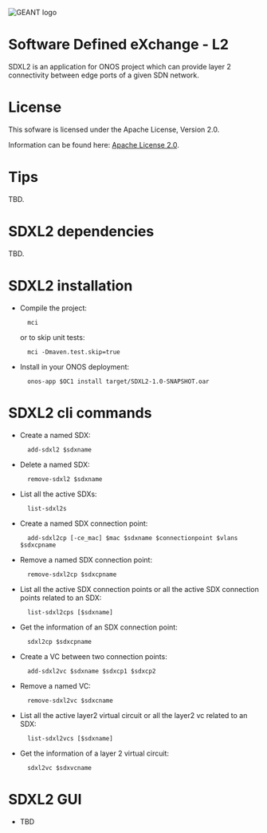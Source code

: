 ![GEANT logo](http://www.geant.org/Style%20Library/Geant/Images/logo.png "http://geant.org")

Software Defined eXchange - L2
==========================

SDXL2 is an application for ONOS project which can provide layer 2 connectivity between edge ports of a given SDN network.

License
=======

This sofware is licensed under the Apache License, Version 2.0.

Information can be found here:
 [Apache License 2.0](http://www.apache.org/licenses/LICENSE-2.0).

Tips
==============

TBD.

SDXL2 dependencies
=============================

TBD.

SDXL2 installation
=============================

- Compile the project:

        mci

    or to skip unit tests:

        mci -Dmaven.test.skip=true

- Install in your ONOS deployment:

        onos-app $OC1 install target/SDXL2-1.0-SNAPSHOT.oar

SDXL2 cli commands
=============================

- Create a named SDX:

        add-sdxl2 $sdxname


- Delete a named SDX:

        remove-sdxl2 $sdxname


- List all the active SDXs:

        list-sdxl2s


- Create a named SDX connection point:

        add-sdxl2cp [-ce_mac] $mac $sdxname $connectionpoint $vlans $sdxcpname


- Remove a named SDX connection point:

        remove-sdxl2cp $sdxcpname


- List all the active SDX connection points or all the active SDX connection points related to an SDX:

        list-sdxl2cps [$sdxname]


- Get the information of an SDX connection point:

        sdxl2cp $sdxcpname


- Create a VC between two connection points:

        add-sdxl2vc $sdxname $sdxcp1 $sdxcp2


- Remove a named VC:

        remove-sdxl2vc $sdxcname


- List all the active layer2 virtual circuit or all the layer2 vc related to an SDX:

        list-sdxl2vcs [$sdxname]


- Get the information of a layer 2 virtual circuit:

        sdxl2vc $sdxvcname

SDXL2 GUI
=============================

- TBD